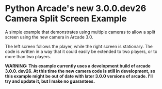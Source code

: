 # Python Arcade's new 3.0.0.dev26 Camera Split Screen Example

A simple example that demonstrates using multiple cameras to allow a split 
screen using the new camera in Arcade 3.0.

The left screen follows the player, while the right screen is stationary. The 
code is written in a way that it could easily be extended to two players, or
to more than two players.

**WARNING: This example currently uses a development build of arcade 3.0.0.
dev26.
At this time the new camera code is still in development, so this example might
be out of date with later 3.0.0 versions of arcade. I'll try and update it, but
I make no guarantees.**